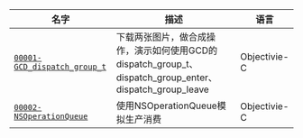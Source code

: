 | 名字 | 描述 |语言|
| --- | --- | ---- |
| [`00001-GCD_dispatch_group_t`][]| 下载两张图片，做合成操作，演示如何使用GCD的dispatch_group_t、dispatch_group_enter、dispatch_group_leave |Objectivie-C|
| [`00002-NSOperationQueue`][]| 使用NSOperationQueue模拟生产消费 |Objectivie-C|


[`00001-GCD_dispatch_group_t`]: https://github.com/Corotata/Corotata_iOS_Demo_Workspace/tree/master/00001-GCD_dispatch_group_t
[`00002-NSOperationQueue`]: https://github.com/Corotata/Corotata_iOS_Demo_Workspace/tree/master/00002-NSOperationQueue



